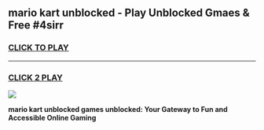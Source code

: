 
## mario kart unblocked - Play Unblocked Gmaes & Free #4sirr
<h3>
<a href="https://news.freeplayer.one?title=mario_kart_unblocked&ref=24F">CLICK TO PLAY</a></h3>
<hr>

<h3>
<a href="https://news.freeplayer.one?title=mario_kart_unblocked&ref=24F">CLICK 2 PLAY</a>
  
</h3>

<a href="https://news.freeplayer.one?title=mario_kart_unblocked&ref=24F/"><img src="https://clearcache.store/games.png"></a>


**mario kart unblocked games unblocked: Your Gateway to Fun and Accessible Online Gaming**
